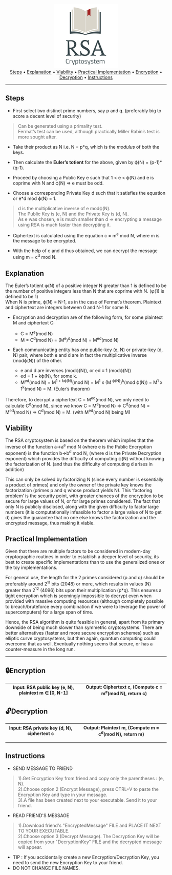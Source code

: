 <p align = "center">
<img src = "Logo.png"> <br>
<a href="#steps">Steps</a> • <a href="#explanation">Explanation</a> • <a href="#viability">Viability</a> • <a href="#practical-implementation">Practical Implementation</a> • <a href="#lockencryption">Encryption</a> • <a href="#unlockdecryption">Decryption</a> • <a href="#Instructions">Instructions</a>
</p>

---
Steps
---

- First select two distinct prime numbers, say p and q. (preferably big to score a decent level of security)

> Can be generated using a primality test. <br>
> Fermat’s test can be used, although practically Miller Rabin’s test is more sought after.

- Take their product as N i.e. N = p\*q, which is the *modulus* of both the keys.

- Then calculate the **Euler’s totient** for the above, given by ϕ(N) = (p-1)\*(q-1). 

- Proceed by choosing a Public Key e such that 1 < e < ϕ(N) and e is coprime with N and ϕ(N) => e must be odd.

- Choose a corresponding Private Key d such that it satisfies the equation or e\*d mod ϕ(N) = 1. 

> d is the multiplicative inverse of e modϕ(N). <br>
> The Public Key is (e, N) and the Private Key is (d, N). <br>
> As e was chosen, e is much smaller than d => encrypting a message using RSA is much faster than decrypting it. 

- Ciphertext is calculated using the equation c = m<sup>e</sup> mod N, where m is the message to be encrypted.

- With the help of c and d thus obtained, we can decrypt the message using m = c<sup>d</sup> mod N.

Explanation
-------

The Euler’s totient φ(N) of a positive integer N greater than 1 is defined to be the number of positive integers less than N that are coprime with N. (φ(1) is defined to be 1) <br>
When N is prime, ϕ(N) = N-1, as in the case of Fermat’s theorem.
Plaintext and ciphertext are integers between 0 and N-1 for some N.

- Encryption and decryption are of the following form, for some plaintext M and ciphertext C: <br>
    - C = M<sup>e</sup>(mod N) 
    - M = C<sup>d</sup>(mod N) = (M<sup>e</sup>)<sup>d</sup>(mod N) = M<sup>ed</sup>(mod N)

- Each communicating entity has one public-key (e, N) or private-key (d, N) pair, where both e and d are in fact the multiplicative inverse (modϕ(N)) of the other. 

    - e and d are inverses (modϕ(N)), or ed ≡ 1 (modϕ(N))
    - ed = 1 + kϕ(N), for some k.
    - M<sup>ed</sup>(mod N) = M<sup>1 + kϕ(N)</sup>(mod N) = M<sup>1</sup> x (M <sup>ϕ(N)</sup>)<sup>k</sup>(mod ϕ(N)) = M<sup>1</sup> x 1<sup>k</sup>(mod N) = M. (Euler’s theorem)

Therefore, to decrypt a ciphertext C = M<sup>ed</sup>(mod N), we only need to calculate C<sup>d</sup>(mod N), since we know C = M<sup>e</sup>(mod N) => C<sup>d</sup>(mod N) = M<sup>ed</sup>(mod N) => C<sup>d</sup>(mod N) = M. (with M<sup>ed</sup>(mod N) being M)

Viability
-------

The RSA cryptosystem is based on the theorem which implies that the inverse of the function a->a<sup>e</sup> mod N (where e is the Public Encryption exponent) is the function b->b<sup>d</sup> mod N, (where d is the Private Decryption exponent) which provides the difficulty of computing ϕ(N) without knowing the factorization of N. (and thus the difficulty of computing d arises in addition)

This can only be solved by factorizing N (since every number is essentially a product of primes) and only the owner of the private key knows the factorization (primes p and q whose product yields N). This ‘factoring problem’ is the security point, with greater chances of the encryption to be secure for large values of N, or for large primes considered. The fact that only N is publicly disclosed, along with the given difficulty to factor large numbers (it is computationally infeasible to factor a large value of N to get d) gives the guarantee that no one else knows the factorization and the encrypted message, thus making it viable.

Practical Implementation
-------

Given that there are multiple factors to be considered in modern-day cryptographic routines in order to establish a deeper level of security, its best to create specific implementations than to use the generalized ones or the toy implementations.

For general use, the length for the 2 primes considered (p and q) should be preferably around 2<sup>11</sup> bits (2048) or more, which results in values (N) greater than 2<sup>12</sup> (4096) bits upon their multiplication (p\*q). This ensures a tight encryption which is seemingly impossible to decrypt even when provided with massive computing resources (although completely possible to breach/bruteforce every combination if we were to leverage the power of supercomputers) for a large span of time. 

Hence, the RSA algorithm is quite feasible in general, apart from its primary downside of being much slower than symmetric cryptosystems. There are better alternatives (faster and more secure encryption schemes) such as elliptic curve cryptosystems, but then again, quantum computing could overcome that as well. Eventually nothing seems that secure, or has a counter-measure in the long run. 

-------

:lock:Encryption
-------
| Input: RSA public key (e, N), plaintext m ∈ [0, N-1] | Output: Ciphertext c, (Compute c = m<sup>e</sup>(mod N), return c) |
|---|---|

:unlock:Decryption
-------
| Input: RSA private key (d, N), ciphertext c | Output: Plaintext m,  (Compute m = c<sup>d</sup>(mod N), return m) |
|---|---|
-------

Instructions
-------
- SEND MESSAGE TO FRIEND
> 1).Get Encryption Key from friend and copy only the parentheses : (e, N).<br>
> 2).Choose option 2 (Encrypt Message), press CTRL+V to paste the Encryption Key and type in your message.<br>
> 3).A file has been created next to your executable. Send it to your friend.<br>

- READ FRIEND'S MESSAGE
> 1).Download friend's "EncryptedMessage" FILE and PLACE IT NEXT TO YOUR EXECUTABLE.<br>
> 2).Choose option 3 (Decrypt Message). The Decryption Key will be copied from your "DecryptionKey" FILE and the decrypted message will appear.<br>

- TIP : If you accidentally create a new Encryption/Decryption Key, you need to send the new Encryption Key to your friend.
- DO NOT CHANGE FILE NAMES.

